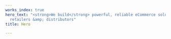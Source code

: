 ```yaml
---
works_index: true
hero_text: "<strong>We build</strong> powerful, reliable eCommerce solutions for ambitious
  retailers &amp; distributors"
title: Hero

---
```

<Hero :text="$page.frontmatter.hero_text" />
<WorksList />